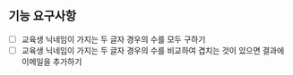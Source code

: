 ## 기능 요구사항

- [ ] 교육생 닉네임이 가지는 두 글자 경우의 수를 모두 구하기
- [ ] 교육생 닉네임이 가지는 두 글자 경우의 수를 비교하여 겹치는 것이 있으면 결과에 이메일을 추가하기